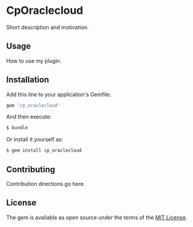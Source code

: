 # CpOraclecloud
Short description and motivation.

## Usage
How to use my plugin.

## Installation
Add this line to your application's Gemfile:

```ruby
gem 'cp_oraclecloud'
```

And then execute:
```bash
$ bundle
```

Or install it yourself as:
```bash
$ gem install cp_oraclecloud
```

## Contributing
Contribution directions go here.

## License
The gem is available as open source under the terms of the [MIT License](http://opensource.org/licenses/MIT).

